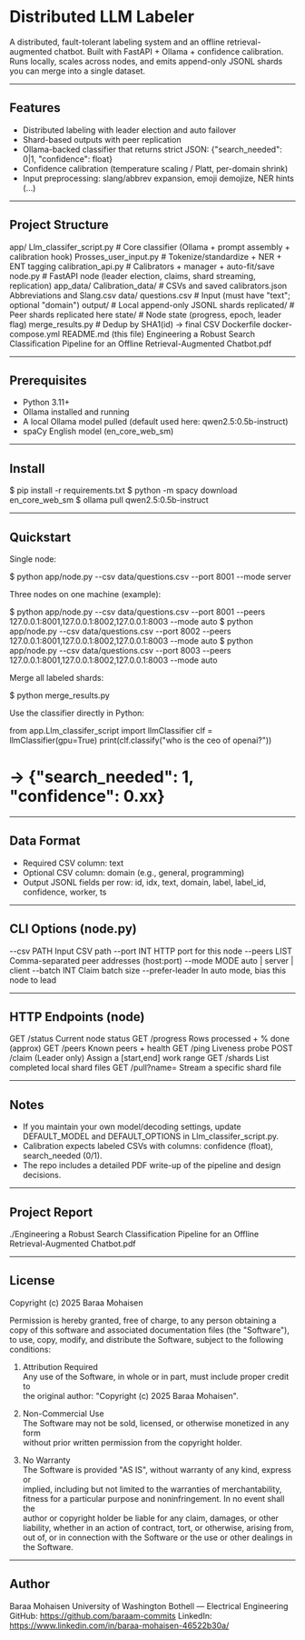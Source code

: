 # Distributed LLM Labeler 

A distributed, fault-tolerant labeling system and an offline retrieval-augmented chatbot.
Built with FastAPI + Ollama + confidence calibration. Runs locally, scales across nodes, and
emits append-only JSONL shards you can merge into a single dataset.

---

## Features

- Distributed labeling with leader election and auto failover
- Shard-based outputs with peer replication
- Ollama-backed classifier that returns strict JSON: {"search_needed": 0|1, "confidence": float}
- Confidence calibration (temperature scaling / Platt, per-domain shrink)
- Input preprocessing: slang/abbrev expansion, emoji demojize, NER hints (<ENT>…</ENT>)


---

## Project Structure

app/
  Llm_classifer_script.py      # Core classifier (Ollama + prompt assembly + calibration hook)
  Prosses_user_input.py        # Tokenize/standardize + NER + ENT tagging
  calibration_api.py           # Calibrators + manager + auto-fit/save
  node.py                      # FastAPI node (leader election, claims, shard streaming, replication)
  app_data/
    Calibration_data/          # CSVs and saved calibrators.json
    Abbreviations and Slang.csv
data/
  questions.csv                # Input (must have "text"; optional "domain")
output/                        # Local append-only JSONL shards
replicated/                    # Peer shards replicated here
state/                         # Node state (progress, epoch, leader flag)
merge_results.py               # Dedup by SHA1(id) → final CSV
Dockerfile
docker-compose.yml
README.md (this file)
Engineering a Robust Search Classification Pipeline for an Offline Retrieval-Augmented Chatbot.pdf

---

## Prerequisites

- Python 3.11+
- Ollama installed and running
- A local Ollama model pulled (default used here: qwen2.5:0.5b-instruct)
- spaCy English model (en_core_web_sm)

---

## Install

$ pip install -r requirements.txt
$ python -m spacy download en_core_web_sm
$ ollama pull qwen2.5:0.5b-instruct

---

## Quickstart

Single node:

$ python app/node.py --csv data/questions.csv --port 8001 --mode server

Three nodes on one machine (example):

$ python app/node.py --csv data/questions.csv --port 8001 --peers 127.0.0.1:8001,127.0.0.1:8002,127.0.0.1:8003 --mode auto
$ python app/node.py --csv data/questions.csv --port 8002 --peers 127.0.0.1:8001,127.0.0.1:8002,127.0.0.1:8003 --mode auto
$ python app/node.py --csv data/questions.csv --port 8003 --peers 127.0.0.1:8001,127.0.0.1:8002,127.0.0.1:8003 --mode auto

Merge all labeled shards:

$ python merge_results.py

Use the classifier directly in Python:

from app.Llm_classifer_script import llmClassifier
clf = llmClassifier(gpu=True)
print(clf.classify("who is the ceo of openai?"))
# -> {"search_needed": 1, "confidence": 0.xx}

---

## Data Format

- Required CSV column: text
- Optional CSV column: domain  (e.g., general, programming)
- Output JSONL fields per row: id, idx, text, domain, label, label_id, confidence, worker, ts

---

## CLI Options (node.py)

--csv PATH           Input CSV path
--port INT           HTTP port for this node
--peers LIST         Comma-separated peer addresses (host:port)
--mode MODE          auto | server | client
--batch INT          Claim batch size
--prefer-leader      In auto mode, bias this node to lead

---

## HTTP Endpoints (node)

GET  /status       Current node status
GET  /progress     Rows processed + % done (approx)
GET  /peers        Known peers + health
GET  /ping         Liveness probe
POST /claim        (Leader only) Assign a [start,end] work range
GET  /shards       List completed local shard files
GET  /pull?name=   Stream a specific shard file

---

## Notes

- If you maintain your own model/decoding settings, update DEFAULT_MODEL and DEFAULT_OPTIONS
  in Llm_classifer_script.py.
- Calibration expects labeled CSVs with columns: confidence (float), search_needed (0/1).
- The repo includes a detailed PDF write-up of the pipeline and design decisions.

---

## Project Report

./Engineering a Robust Search Classification Pipeline for an Offline Retrieval-Augmented Chatbot.pdf

---

## License

Copyright (c) 2025 Baraa Mohaisen

Permission is hereby granted, free of charge, to any person obtaining a copy
of this software and associated documentation files (the "Software"), to use, 
copy, modify, and distribute the Software, subject to the following conditions:

1. Attribution Required  
   Any use of the Software, in whole or in part, must include proper credit to  
   the original author: "Copyright (c) 2025 Baraa Mohaisen".  

2. Non-Commercial Use  
   The Software may not be sold, licensed, or otherwise monetized in any form  
   without prior written permission from the copyright holder.  

3. No Warranty  
   The Software is provided "AS IS", without warranty of any kind, express or  
   implied, including but not limited to the warranties of merchantability,  
   fitness for a particular purpose and noninfringement. In no event shall the  
   author or copyright holder be liable for any claim, damages, or other  
   liability, whether in an action of contract, tort, or otherwise, arising from,  
   out of, or in connection with the Software or the use or other dealings in  
   the Software.

---

## Author

Baraa Mohaisen
University of Washington Bothell — Electrical Engineering
GitHub: https://github.com/baraam-commits
LinkedIn: https://www.linkedin.com/in/baraa-mohaisen-46522b30a/
